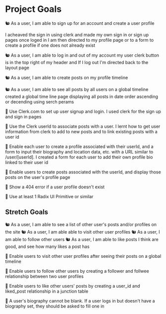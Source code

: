 # Project Goals

🐿️ As a user, I am able to sign up for an account and create a user profile

I acheaved the sign in using clerk and made my own sign in or sign up pages
once loged in I am then directed to my profile page or to a form to create a profile if one does not already exist

🐿️ As a user, I am able to log in and out of my account
my user clerk button is in the top right of my header and If I log out I'm directed back to the layout page

🐿️ As a user, I am able to create posts on my profile timeline

🐿️ As a user, I am able to see all posts by all users on a global timeline
created a global time line page displaying all posts in date order ascending or decending using serch perams

🎯 Use Clerk.com to set up user signup and login.
I used clerk for the sign up and sign in pages

🎯 Use the Clerk userId to associate posts with a user.
I lernt how to get user information from clerk to add to new posts and to link existing posts with a user id

🎯 Enable each user to create a profile associated with their userId, and a form to input their biography and location data, etc. with a URL similar to /user/[userId].
I created a form for each user to add their own profile bio linked to their user id

🎯 Enable users to create posts associated with the userId, and display those posts on the user's profile page

🎯 Show a 404 error if a user profile doesn't exist

🎯 Use at least 1 Radix UI Primitive or similar

## Stretch Goals

🐿️ As a user, I am able to see a list of other user's posts and/or profiles on the site
🐿️ As a user, I am able able to visit other user profiles
🐿️ As a user, I am able to follow other users
🐿️ As a user, I am able to like posts I think are good, and see how many likes a post has

🏹 Enable users to visit other user profiles after seeing their posts on a global timeline

🏹 Enable users to follow other users by creating a follower and follwee relationship between two user profiles

🏹 Enable users to like other users' posts by creating a user_id and liked_post relationship in a junction table

🏹 A user's biography cannot be blank. If a user logs in but doesn't have a biography set, they should be asked to fill one in
